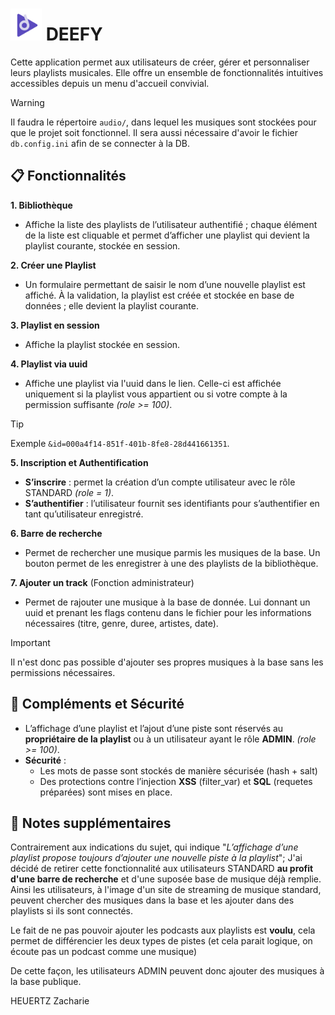 # <img src="images/logo2.png" alt="Logo de Deefy" width="50"/> DEEFY

Cette application permet aux utilisateurs de créer, gérer et personnaliser leurs playlists musicales. Elle offre un ensemble de fonctionnalités intuitives accessibles depuis un menu d'accueil convivial.

> [!WARNING]
> Il faudra le répertoire `audio/`, dans lequel les musiques sont stockées pour que le projet soit fonctionnel.
> Il sera aussi nécessaire d'avoir le fichier `db.config.ini` afin de se connecter à la DB.

## 📋 Fonctionnalités

**1. Bibliothèque**
- Affiche la liste des playlists de l’utilisateur authentifié ; chaque élément de la liste est cliquable et permet d’afficher une playlist qui devient la playlist courante, stockée en session.

**2. Créer une Playlist**
- Un formulaire permettant de saisir le nom d’une nouvelle playlist est affiché. À la validation, la playlist est créée et stockée en base de données ; elle devient la playlist courante.

**3. Playlist en session**
- Affiche la playlist stockée en session. 

**4. Playlist via uuid**
- Affiche une playlist via l'uuid dans le lien. Celle-ci est affichée uniquement si la playlist vous appartient ou si votre compte à la permission suffisante _(role >= 100)_.

> [!TIP]
> Exemple `&id=000a4f14-851f-401b-8fe8-28d441661351`.

**5. Inscription et Authentification**
- **S’inscrire** : permet la création d’un compte utilisateur avec le rôle STANDARD _(role = 1)_.
- **S’authentifier** : l’utilisateur fournit ses identifiants pour s’authentifier en tant qu’utilisateur enregistré.

**6. Barre de recherche**
- Permet de rechercher une musique parmis les musiques de la base. Un bouton permet de les enregistrer à une des playlists de la bibliothèque.

**7. Ajouter un track** (Fonction administrateur)
- Permet de rajouter une musique à la base de donnée. Lui donnant un uuid et prenant les flags contenu dans le fichier pour les informations nécessaires (titre, genre, duree, artistes, date).

> [!IMPORTANT]
> Il n'est donc pas possible d'ajouter ses propres musiques à la base sans les permissions nécessaires.

## 🔐 Compléments et Sécurité
- L’affichage d’une playlist et l’ajout d’une piste sont réservés au **propriétaire de la playlist** ou à un utilisateur ayant le rôle **ADMIN**. _(role >= 100)_.
- **Sécurité** : 
  - Les mots de passe sont stockés de manière sécurisée (hash + salt)
  - Des protections contre l’injection **XSS** (filter_var) et **SQL** (requetes préparées) sont mises en place.

## 📝 Notes supplémentaires
Contrairement aux indications du sujet, qui indique "_L’affichage d’une playlist propose toujours d’ajouter une nouvelle piste à la playlist_"; J'ai décidé de retirer cette fonctionnalité aux utilisateurs STANDARD **au profit d'une barre de recherche** et d'une suposée base de musique déjà remplie. Ainsi les utilisateurs, à l'image d'un site de streaming de musique standard, peuvent chercher des musiques dans la base et les ajouter dans des playlists si ils sont connectés.

Le fait de ne pas pouvoir ajouter les podcasts aux playlists est **voulu**, cela permet de différencier les deux types de pistes (et cela parait logique, on écoute pas un podcast comme une musique)

De cette façon, les utilisateurs ADMIN peuvent donc ajouter des musiques à la base publique.

HEUERTZ Zacharie





